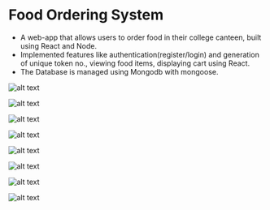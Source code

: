 
# Food Ordering System


- A web-app that allows users to order food in their college canteen, built using React and Node.
- Implemented features like authentication(register/login) and generation of unique token no., viewing food items, displaying cart using React.
- The Database is managed using Mongodb with mongoose.


![alt text](https://imgtr.ee/images/2023/06/11/Kci41.jpg)

![alt text](https://imgtr.ee/images/2023/06/11/KcFoM.jpg)

![alt text](https://imgtr.ee/images/2023/06/11/KcjXX.jpg)

![alt text](https://imgtr.ee/images/2023/06/11/Kczxl.jpg)

![alt text](https://imgtr.ee/images/2023/06/11/KcPvV.jpg)

![alt text](https://imgtr.ee/images/2023/06/11/KcHi3.jpg)

![alt text](https://imgtr.ee/images/2023/06/11/Ku7m0.jpg)

![alt text](https://imgtr.ee/images/2023/06/11/KcgyL.jpg)


